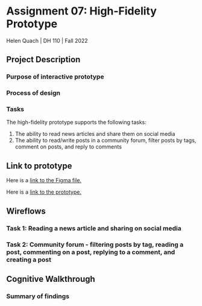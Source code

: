 # Assignment 07: High-Fidelity Prototype
Helen Quach | DH 110 | Fall 2022

## Project Description

### Purpose of interactive prototype

### Process of design

### Tasks
The high-fidelity prototype supports the following tasks:
1. The ability to read news articles and share them on social media
2. The ability to read/write posts in a community forum, filter posts by tags, comment on posts, and reply to comments

## Link to prototype
Here is a [link to the Figma file.](https://www.figma.com/file/RqIQmTZjp8CDBBa9xSuupa/DH-110-High-Fidelity-Prototype?node-id=0%3A1&t=I44rO9CoIGDLds6D-1)

Here is a [link to the prototype.](https://www.figma.com/proto/RqIQmTZjp8CDBBa9xSuupa/DH-110-High-Fidelity-Prototype?node-id=0%3A1&t=I44rO9CoIGDLds6D-1)

## Wireflows
### Task 1: Reading a news article and sharing on social media
### Task 2: Community forum - filtering posts by tag, reading a post, commenting on a post, replying to a comment, and creating a post

## Cognitive Walkthrough

### Summary of findings
